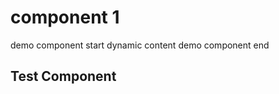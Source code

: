 # component 1
demo component start
<demo-component> dynamic content </demo-component>
demo component end

## Test Component
<TestAlert display-text="Test" />

